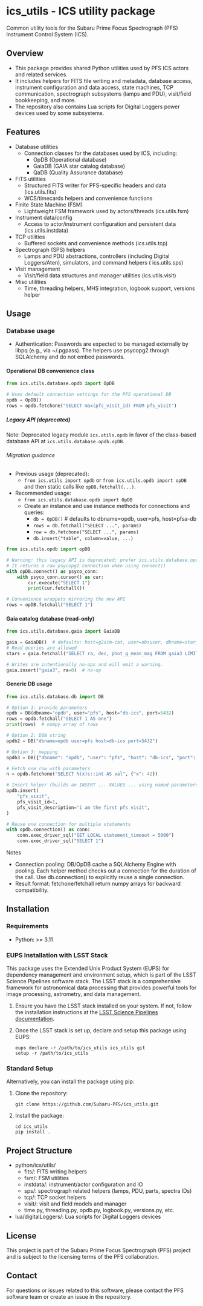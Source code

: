 # ics_utils - ICS utility package

Common utility tools for the Subaru Prime Focus Spectrograph (PFS) Instrument Control System (ICS).

## Overview

- This package provides shared Python utilities used by PFS ICS actors and related services.
- It includes helpers for FITS file writing and metadata, database access, instrument configuration and data access,
  state machines, TCP communication, spectrograph subsystems (lamps and PDU), visit/field bookkeeping, and more.
- The repository also contains Lua scripts for Digital Loggers power devices used by some subsystems.

## Features

- Database utilities
    - Connection classes for the databases used by ICS, including:
        - OpDB (Operational database)
        - GaiaDB (GAIA star catalog database)
        - QaDB (Quality Assurance database)
- FITS utilities
    - Structured FITS writer for PFS-specific headers and data (ics.utils.fits)
    - WCS/timecards helpers and convenience functions
- Finite State Machine (FSM)
    - Lightweight FSM framework used by actors/threads (ics.utils.fsm)
- Instrument data/config
    - Access to actor/instrument configuration and persistent data (ics.utils.instdata)
- TCP utilities
    - Buffered sockets and convenience methods (ics.utils.tcp)
- Spectrograph (SPS) helpers
    - Lamps and PDU abstractions, controllers (including Digital Loggers/Aten), simulators, and command helpers (
      ics.utils.sps)
- Visit management
    - Visit/field data structures and manager utilities (ics.utils.visit)
- Misc utilities
    - Time, threading helpers, MHS integration, logbook support, versions helper

## Usage

### Database usage

- Authentication: Passwords are expected to be managed externally by libpq (e.g., via ~/.pgpass). The helpers use
  psycopg2 through SQLAlchemy and do not embed passwords.

#### Operational DB convenience class

```python
from ics.utils.database.opdb import OpDB

# Uses default connection settings for the PFS operational DB
opdb = OpDB()
rows = opdb.fetchone("SELECT max(pfs_visit_id) FROM pfs_visit")
```

##### Legacy API (deprecated)

Note: Deprecated legacy module `ics.utils.opdb` in favor of the class-based database API at
`ics.utils.database.opdb.opDB`.

###### Migration guidance

- Previous usage (deprecated):
    - `from ics.utils import opdb` or `from ics.utils.opdb import opDB` and then static calls like `opDB.fetchall(...)`.
- Recommended usage:
    - `from ics.utils.database.opdb import OpDB`
    - Create an instance and use instance methods for connections and queries:
        - `db = OpDB()`  # defaults to dbname=opdb, user=pfs, host=pfsa-db
        - `rows = db.fetchall("SELECT ...", params)`
        - `row = db.fetchone("SELECT ...", params)`
        - `db.insert("table", column=value, ...)`

```python
from ics.utils.opdb import opDB

# Warning: this legacy API is deprecated; prefer ics.utils.database.opdb.OpDB
# It returns a raw psycopg2 connection when using connect()
with opDB.connect() as psyco_conn:
    with psyco_conn.cursor() as cur:
        cur.execute("SELECT 1")
        print(cur.fetchall())

# Convenience wrappers mirroring the new API
rows = opDB.fetchall("SELECT 1")
```

#### Gaia catalog database (read-only)

```python
from ics.utils.database.gaia import GaiaDB

gaia = GaiaDB()  # defaults: host=g2sim-cat, user=obsuser, dbname=star_catalog, port=5438
# Read queries are allowed
stars = gaia.fetchall("SELECT ra, dec, phot_g_mean_mag FROM gaia3 LIMIT 5")

# Writes are intentionally no-ops and will emit a warning.
gaia.insert("gaia3", ra=0)  # no-op
```

#### Generic DB usage

```python
from ics.utils.database.db import DB

# Option 1: provide parameters
opdb = DB(dbname="opdb", user="pfs", host="db-ics", port=5432)
rows = opdb.fetchall("SELECT 1 AS one")
print(rows)  # numpy array of rows

# Option 2: DSN string
opdb2 = DB("dbname=opdb user=pfs host=db-ics port=5432")

# Option 3: mapping
opdb3 = DB({"dbname": "opdb", "user": "pfs", "host": "db-ics", "port": 5432})

# Fetch one row with parameters
n = opdb.fetchone("SELECT %(x)s::int AS val", {"x": 42})

# Insert helper (builds an INSERT ... VALUES ... using named parameters)
opdb.insert(
    "pfs_visit",
    pfs_visit_id=1,
    pfs_visit_description="i am the first pfs visit",
)

# Reuse one connection for multiple statements
with opdb.connection() as conn:
    conn.exec_driver_sql("SET LOCAL statement_timeout = 5000")
    conn.exec_driver_sql("SELECT 1")
```

Notes

- Connection pooling: DB/OpDB cache a SQLAlchemy Engine with pooling. Each helper method checks out a connection for the
  duration of the call. Use db.connection() to explicitly reuse a single connection.
- Result format: fetchone/fetchall return numpy arrays for backward compatibility.

## Installation

### Requirements

- Python: >= 3.11

### EUPS Installation with LSST Stack

This package uses the Extended Unix Product System (EUPS) for dependency management and environment setup, which is part
of the LSST Science Pipelines software stack. The LSST stack is a comprehensive framework for astronomical data
processing that provides powerful tools for image processing, astrometry, and data management.

1. Ensure you have the LSST stack installed on your system. If not, follow the installation instructions at
   the [LSST Science Pipelines documentation](https://pipelines.lsst.io/install/index.html).

2. Once the LSST stack is set up, declare and setup this package using EUPS:
   ```
   eups declare -r /path/to/ics_utils ics_utils git
   setup -r /path/to/ics_utils
   ```

### Standard Setup

Alternatively, you can install the package using pip:

1. Clone the repository:
   ```
   git clone https://github.com/Subaru-PFS/ics_utils.git
   ```

2. Install the package:
   ```
   cd ics_utils
   pip install .
   ```

## Project Structure

- python/ics/utils/
    - fits/: FITS writing helpers
    - fsm/: FSM utilities
    - instdata/: instrument/actor configuration and IO
    - sps/: spectrograph related helpers (lamps, PDU, parts, spectra IDs)
    - tcp/: TCP socket helpers
    - visit/: visit and field models and manager
    - time.py, threading.py, opdb.py, logbook.py, versions.py, etc.
- lua/digitalLoggers/: Lua scripts for Digital Loggers devices

## License

This project is part of the Subaru Prime Focus Spectrograph (PFS) project and is subject to the licensing terms of the
PFS collaboration.

## Contact

For questions or issues related to this software, please contact the PFS software team or create an issue in the
repository.
